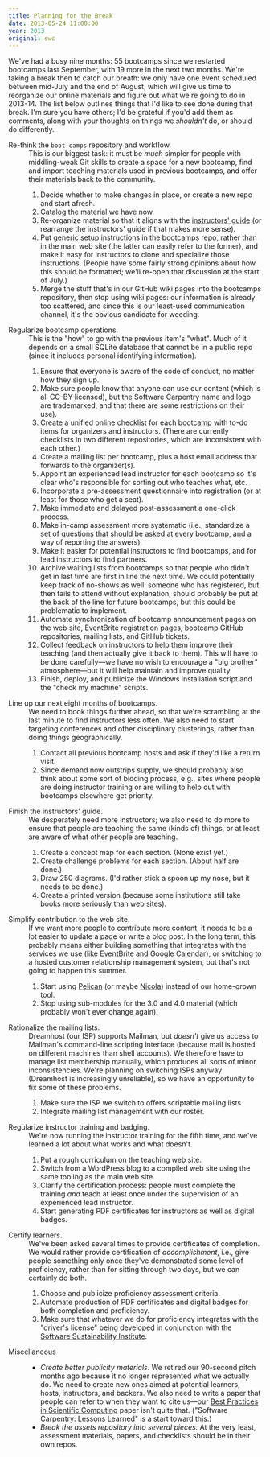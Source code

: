 ```yaml
---
title: Planning for the Break
date: 2013-05-24 11:00:00
year: 2013
original: swc
---
```

<p>
  We've had a busy nine months:
  55 bootcamps since we restarted bootcamps last September,
  with 19 more in the next two months.
  We're taking a break then to catch our breath:
  we only have one event scheduled between mid-July and the end of August,
  which will give us time to reorganize our online materials and figure out what we're going to do in 2013-14.
  The list below outlines things that I'd like to see done during that break.
  I'm sure you have others;
  I'd be grateful if you'd add them as comments,
  along with your thoughts on things we <em>shouldn't</em> do, or should do differently.
</p>
<dl>
  <dt id="bc">Re-think the <code>boot-camps</code> repository and workflow.</dt>
  <dd>
    This is our biggest task:
    it must be <em>much</em> simpler for people with middling-weak Git skills
    to create a space for a new bootcamp,
    find and import teaching materials used in previous bootcamps,
    and offer their materials back to the community.
    <ol>
      <li>Decide whether to make changes in place, or create a new repo and start afresh.</li>
      <li>Catalog the material we have now.</li>
      <li>
        Re-organize material so that it aligns with the <a href="#guide">instructors' guide</a>
        (or rearrange the instructors' guide if that makes more sense).
      </li>
      <li>
        Put generic setup instructions in the bootcamps repo,
        rather than in the main web site
        (the latter can easily refer to the former),
        and make it easy for instructors to clone and specialize those instructions.
        (People have some fairly strong opinions about how this should be formatted;
        we'll re-open that discussion at the start of July.)
      </li>
      <li>
        Merge the stuff that's in our GitHub wiki pages into the bootcamps repository,
        then stop using wiki pages:
        our information is already too scattered,
        and since this is our least-used communication channel,
        it's the obvious candidate for weeding.
      </li>
    </ol>
  </dd>
  <dt id="ops">Regularize bootcamp operations.</dt>
  <dd>
    This is the "how" to go with the previous item's "what".
    Much of it depends on a small SQLite database that cannot be in a public repo
    (since it includes personal identifying information).
    <ol>
      <li>
        Ensure that everyone is aware of
        the code of conduct,
        no matter how they sign up.
      </li>
      <li>
        Make sure people know that
        anyone can use our content (which is all CC-BY licensed),
        but the Software Carpentry name and logo are trademarked,
        and that there are some restrictions on their use).
      </li>
      <li>
        Create a unified online checklist for each bootcamp
        with to-do items for organizers and instructors.
        (There are currently checklists in two different repositories,
        which are inconsistent with each other.)
      </li>
      <li>
        Create a mailing list per bootcamp,
        plus a host email address that forwards to the organizer(s).
      </li>
      <li>
        Appoint an experienced lead instructor for each bootcamp
        so it's clear who's responsible for sorting out who teaches what, etc.
      </li>
      <li>
        Incorporate a pre-assessment questionnaire into registration
        (or at least for those who get a seat).
      </li>
      <li>Make immediate and delayed post-assessment a one-click process.</li>
      <li>
        Make in-camp assessment more systematic
        (i.e., standardize a set of questions that should be asked at every bootcamp,
        and a way of reporting the answers).
      </li>
      <li>
        Make it easier for potential instructors to find bootcamps,
        and for lead instructors to find partners.
      </li>
      <li>
        Archive waiting lists from bootcamps
        so that people who didn't get in last time
        are first in line the next time.
        We could potentially keep track of no-shows as well:
        someone who has registered,
        but then fails to attend without explanation,
        should probably be put at the back of the line for future bootcamps,
        but this could be problematic to implement.
      </li>
      <li>
        Automate synchronization of bootcamp announcement pages on the web site,
        EventBrite registration pages,
        bootcamp GitHub repositories,
        mailing lists,
        and GitHub tickets.
      </li>
      <li>
        Collect feedback on instructors to help them improve their teaching
        (and then actually give it back to them).
        This will have to be done carefully&mdash;we have no wish to encourage
        a "big brother" atmosphere&mdash;but it will help maintain and improve quality.
      </li>
      <li>
        Finish, deploy, and publicize the Windows installation script
        and the "check my machine" scripts.
      </li>
    </ol>
  </dd>
  <dt id="next">Line up our next eight months of bootcamps.</dt>
  <dd>
    We need to book things further ahead,
    so that we're scrambling at the last minute to find instructors less often.
    We also need to start targeting conferences and other disciplinary clusterings,
    rather than doing things geographically.
    <ol>
      <li>
        Contact all previous bootcamp hosts and ask if they'd like a return visit.
      </li>
      <li>
        Since demand now outstrips supply,
        we should probably also think about some sort of bidding process,
        e.g.,
        sites where people are doing instructor training
        or are willing to help out with bootcamps elsewhere
        get priority.
      </li>
    </ol>
  </dd>
  <dt id="guide">Finish the instructors' guide.</dt>
  <dd>
    We desperately need more instructors;
    we also need to do more to ensure that people are teaching the same (kinds of) things,
    or at least are aware of what other people are teaching.
    <ol>
      <li>Create a concept map for each section.  (None exist yet.)</li>
      <li>Create challenge problems for each section.  (About half are done.)</li>
      <li>Draw 250 diagrams.  (I'd rather stick a spoon up my nose, but it needs to be done.)</li>
      <li>Create a printed version (because some institutions still take books more seriously than web sites).</li>
    </ol>
  </dd>
  <dt id="site">Simplify contribution to the web site.</dt>
  <dd>
    If we want more people to contribute more content,
    it needs to be a lot easier to update a page or write a blog post.
    In the long term,
    this probably means either building something that integrates with
    the services we use (like EventBrite and Google Calendar),
    or switching to a hosted customer relationship management system,
    but that's not going to happen this summer.
    <ol>
      <li>
        Start using <a href="http://blog.getpelican.com/">Pelican</a>
        (or maybe <a href="https://github.com/ralsina/nikola">Nicola</a>)
        instead of our home-grown tool.
      </li>
      <li>Stop using sub-modules for the 3.0 and 4.0 material (which probably won't ever change again).</li>
    </ol>
  </dd>
  <dt id="lists">Rationalize the mailing lists.</dt>
  <dd>
    Dreamhost (our ISP) supports Mailman,
    but <em>doesn't</em> give us access to Mailman's command-line scripting interface
    (because mail is hosted on different machines than shell accounts).
    We therefore have to manage list membership manually,
    which produces all sorts of minor inconsistencies.
    We're planning on switching ISPs anyway
    (Dreamhost is increasingly unreliable),
    so we have an opportunity to fix some of these problems.
    <ol>
      <li>Make sure the ISP we switch to offers scriptable mailing lists.</li>
      <li>Integrate mailing list management with our roster.</li>
    </ol>
  </dd>
  <dt id="train">Regularize instructor training and badging.</dt>
  <dd>
    We're now running the instructor training for the fifth time,
    and we've learned a lot about what works and what doesn't.
    <ol>
      <li>Put a rough curriculum on the teaching web site.</li>
      <li>Switch from a WordPress blog to a compiled web site using the same tooling as the main web site.</li>
      <li>
        Clarify the certification process: people must complete the training
        <em>and</em> teach at least once under the supervision of an experienced lead instructor.
      </li>
      <li>Start generating PDF certificates for instructors as well as digital badges.</li>
    </ol>
  </dd>
  <dt id="cert">Certify learners.</dt>
  <dd>
    We've been asked several times to provide certificates of completion.
    We would rather provide certification of <em>accomplishment</em>,
    i.e.,
    give people something only once they've demonstrated some level of proficiency,
    rather than for sitting through two days,
    but we can certainly do both.
    <ol>
      <li>Choose and publicize proficiency assessment criteria.</li>
      <li>Automate production of PDF certificates and digital badges for both completion and proficiency.</li>
      <li>
        Make sure that whatever we do for proficiency integrates with the "driver's license"
        being developed in conjunction with
        the <a href="http://www.software.ac.uk/">Software Sustainability Institute</a>.
      </li>
    </ol>
  </dd>
  <dt id="misc">Miscellaneous</dt>
  <dd>
    <ul>
      <li>
        <em>Create better publicity materials.</em>
        We retired our 90-second pitch months ago
        because it no longer represented what we actually do.
        We need to create new ones aimed at potential learners, hosts, instructors, and backers.
        We also need to write a paper that people can refer to
        when they want to cite us&mdash;our
        <a href="http://arxiv.org/abs/1210.0530">Best Practices in Scientific Computing</a> paper
        isn't quite that.
        ("Software Carpentry: Lessons Learned" is a start toward this.)
      </li>
      <li>
        <em>Break the assets repository into several pieces.</em>
        At the very least,
        assessment materials,
        papers,
        and checklists should be in their own repos.
      </li>
    </ul>
  </dd>
</dl>
